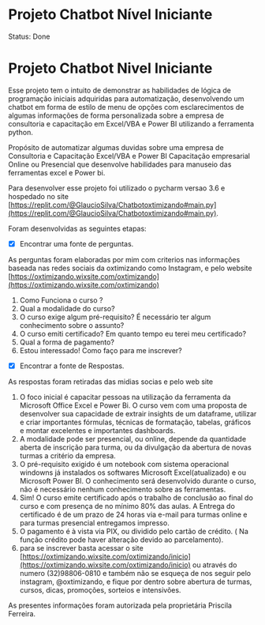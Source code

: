 # Projeto Chatbot Nível Iniciante

Status: Done

# **Projeto Chatbot Nivel Iniciante**

Esse projeto tem o intuito de demonstrar as habilidades de lógica de programação iniciais adquiridas para automatização, desenvolvendo  um chatbot em forma de estilo de menu de opções com esclarecimentos de algumas informações de forma personalizada sobre a empresa de consultoria e capacitação em Excel/VBA e Power BI utilizando a ferramenta python.  

Propósito de automatizar algumas duvidas sobre uma empresa de Consultoria e Capacitação Excel/VBA e Power BI Capacitação empresarial Online ou Presencial que desenvolve habilidades para manuseio das ferramentas  excel e Power bi. 

Para desenvolver esse projeto foi utilizado o pycharm versao 3.6  e hospedado no site [https://replit.com/@GlaucioSilva/Chatbotoxtimizando#main.py](https://replit.com/@GlaucioSilva/Chatbotoxtimizando#main.py). 

Foram desenvolvidas as seguintes etapas: 

- [x]  Encontrar uma fonte de perguntas.

As perguntas foram elaboradas por mim com criterios nas informações baseada nas redes sociais da oxtimizando como Instagram, e pelo website [https://oxtimizando.wixsite.com/oxtimizando](https://oxtimizando.wixsite.com/oxtimizando)

1. Como Funciona o curso ?
2. Qual a modalidade do curso?
3. O curso exige  algum pré-requisito? É necessário  ter algum conhecimento sobre o assunto?
4. O curso emiti certificado? Em quanto tempo eu terei meu certificado?
5. Qual a forma de pagamento?
6. Estou interessado! Como faço para me inscrever? 

- [x]  Encontrar a fonte de Respostas.

As respostas foram retiradas das midias socias e pelo web site 

1. O foco inicial é capacitar pessoas na utilização da ferramenta da Microsoft Office Excel e Power Bi. O curso vem com uma  proposta de desenvolver sua capacidade de  extrair insights de um dataframe, utilizar e criar importantes fórmulas, técnicas de formatação, tabelas, gráficos e montar excelentes e importantes dashboards. 
2. A modalidade pode ser presencial, ou online, depende da quantidade aberta de inscrição para turma, ou da divulgação da abertura de novas turmas a critério da empresa. 
3. O pré-requisito exigido é um notebook com sistema operacional windowns  já instalados os softwares Microsoft Excel(atualizado) e ou Microsoft Power BI. O conhecimento será desenvolvido durante o curso, não é necessário nenhum conhecimento sobre as ferramentas.
4. Sim! O curso emite certificado após o trabalho de conclusão ao final do curso e com presença de no mínimo 80% das aulas. A  Entrega do certificado é de um prazo de 24 horas via e-mail para turmas online e  para turmas presencial entregamos impresso. 
5. O pagamento é à vista via PIX, ou dividido pelo cartão de crédito. ( Na função crédito pode haver alteração devido ao parcelamento).
6.  para se inscrever basta acessar o site  [https://oxtimizando.wixsite.com/oxtimizando/inicio](https://oxtimizando.wixsite.com/oxtimizando/inicio) ou  através do numero (32)98806-0810 e também não se esqueça de nos seguir pelo instagram, @oxtimizando, e fique por dentro sobre abertura de turmas, cursos, dicas, promoções, sorteios e  intensivões.

As presentes informações foram autorizada pela proprietária Priscila Ferreira.